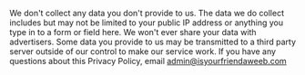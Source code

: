 We don't collect any data you don't provide to us. The data we do collect includes but may not be limited to your public IP address or anything you type in to a form or field here. We won't ever share your data with advertisers. Some data you provide to us may be transmitted to a third party server outside of our control to make our service work. If you have any questions about this Privacy Policy, email admin@isyourfriendaweeb.com